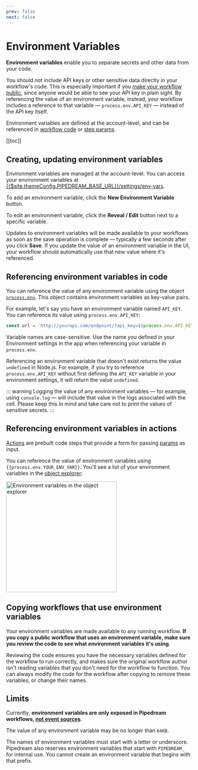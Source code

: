 ```yaml
---
prev: false
next: false
---
```


# Environment Variables

**Environment variables** enable you to separate secrets and other data from your code.

You should not include API keys or other sensitive data directly in your workflow's code. This is especially important if you [make your workflow public](/public-workflows/), since anyone would be able to see your API key in plain sight. By referencing the value of an environment variable, instead, your workflow includes a reference to that variable — `process.env.API_KEY` — instead of the API key itself.

Environment variables are defined at the account-level, and can be referenced in [workflow code](/workflows/steps/code/) or [step params](/workflows/steps/params/).

[[toc]]

## Creating, updating environment variables

Environment variables are managed at the account-level. You can access your environment variables at <a href="https://pipedream.com/settings/env-vars">{{$site.themeConfig.PIPEDREAM_BASE_URL}}/settings/env-vars</a>.

To add an environment variable, click the **New Environment Variable** button.

To edit an environment variable, click the **Reveal / Edit** button next to a specific variable.

Updates to environment variables will be made available to your workflows as soon as the save operation is complete — typically a few seconds after you click **Save**. If you update the value of an environment variable in the UI, your workflow should automatically use that new value where it's referenced.

## Referencing environment variables in code

You can reference the value of any environment variable using the object [`process.env`](https://nodejs.org/dist/latest-v10.x/docs/api/process.html#process_process_env). This object contains environment variables as key-value pairs.

For example, let's say you have an environment variable named `API_KEY`. You can reference its value using `process.env.API_KEY`:

```javascript
const url = `http://yourapi.com/endpoint/?api_key=${process.env.API_KEY}`;
```

Variable names are case-sensitive. Use the name you defined in your Environment settings in the app when referencing your variable in `process.env`.

Referencing an environment variable that doesn't exist returns the value `undefined` in Node.js. For example, if you try to reference `process.env.API_KEY` without first defining the `API_KEY` variable in your environment settings, it will return the value `undefined`.

::: warning
Logging the value of any environment variables — for example, using `console.log` — will include that value in the logs associated with the cell. Please keep this in mind and take care not to print the values of sensitive secrets.
:::

## Referencing environment variables in actions

[Actions](/components/actions/) are prebuilt code steps that provide a form for passing [params](/workflows/steps/params/) as input.

You can reference the value of environment variables using <ClientOnly><code v-pre>{{process.env.YOUR_ENV_VAR}}</code></ClientOnly>. You'll see a list of your environment variables in the [object explorer](/workflows/steps/params/#use-the-object-explorer):

<div>
<img alt="Environment variables in the object explorer" width="300px" src="./images/env-vars-object-explorer.png">
</div>

## Copying workflows that use environment variables

Your environment variables are made available to any running workflow. **If you copy a public workflow that uses an environment variable, make sure you review the code to see what environment variables it's using**.

Reviewing the code ensures you have the necessary variables defined for the workflow to run correctly, and makes sure the original workflow author isn't reading variables that you don't need for the workflow to function. You can always modify the code for the workflow after copying to remove these variables, or change their names.

## Limits

Currently, **environment variables are only exposed in Pipedream workflows, [not event sources](https://github.com/PipedreamHQ/pipedream/issues/583)**.

The value of any environment variable may be no longer than `64KB`.

The names of environment variables must start with a letter or underscore. Pipedream also reserves environment variables that start with `PIPEDREAM_` for internal use. You cannot create an environment variable that begins with that prefix.

<Footer />
